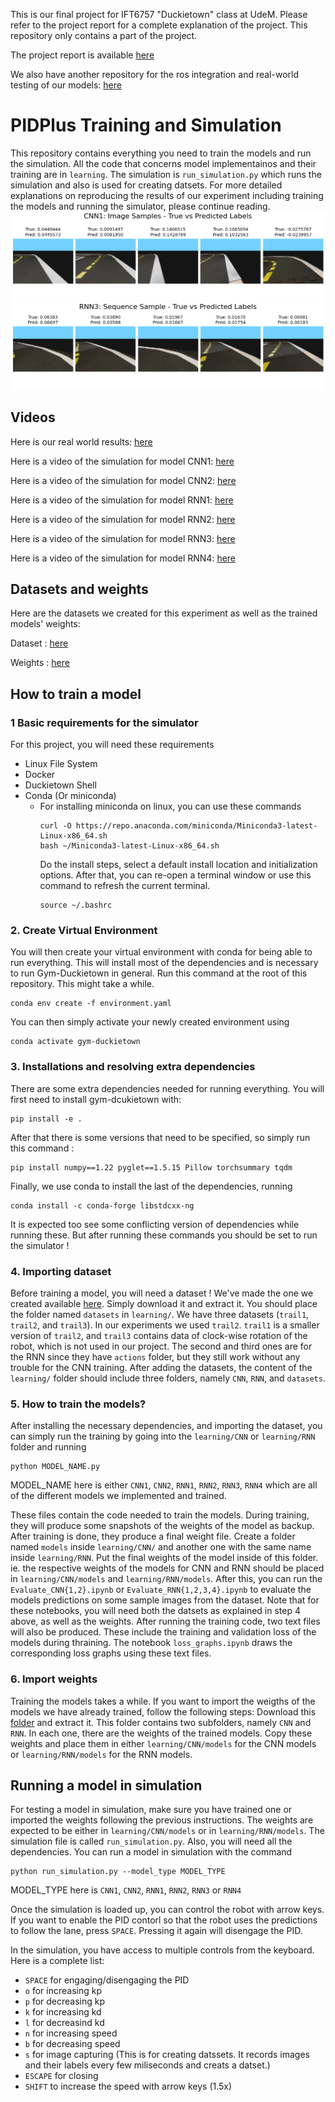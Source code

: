 This is our final project for IFT6757 "Duckietown" class at UdeM.
Please refer to the project report for a complete explanation of the project. This repository only contains a part of the project.

The project report is available [here](Final_Project_Report_Navid_and_Simon.pdf)

We also have another repository for the ros integration and real-world testing of our models: [here](https://github.com/Simnol22/PIDPlus)

# PIDPlus Training and Simulation
This repository contains everything you need to train the models and run the simulation. All the code that concerns model implementainos and their training are in `learning`. The simulation is `run_simulation.py` which runs the simulation and also is used for creating datsets. For more detailed explanations on reproducing the results of our experiment including training the models and running the simulator, please continue reading.
![](media/CNN1_1.png)
![](media/RNN3_2.png)
## Videos
Here is our real world results: [here](https://www.youtube.com/watch?v=c7_-a6bwr1I&list=PL9zoqgzvQ0ABEr8rfXTN7xGBawXYTd_H6)

Here is a video of the simulation for model CNN1: [here](https://www.youtube.com/watch?v=rJtUea_6V4s&list=PL9zoqgzvQ0ABEr8rfXTN7xGBawXYTd_H6&index=5)

Here is a video of the simulation for model CNN2: [here](https://www.youtube.com/watch?v=UVOseRL8ieA&list=PL9zoqgzvQ0ABEr8rfXTN7xGBawXYTd_H6&index=5&pp=iAQB)

Here is a video of the simulation for model RNN1: [here](https://www.youtube.com/watch?v=lfG0cgGci4E&list=PL9zoqgzvQ0ABEr8rfXTN7xGBawXYTd_H6&index=6&pp=iAQB)

Here is a video of the simulation for model RNN2: [here](https://www.youtube.com/watch?v=e02h_0ez7BQ&list=PL9zoqgzvQ0ABEr8rfXTN7xGBawXYTd_H6&index=7&pp=iAQB)

Here is a video of the simulation for model RNN3: [here](https://www.youtube.com/watch?v=tXs06yWc4Pc&list=PL9zoqgzvQ0ABEr8rfXTN7xGBawXYTd_H6&index=2&pp=iAQB)

Here is a video of the simulation for model RNN4: [here](https://www.youtube.com/watch?v=PqAEIR1alOY&list=PL9zoqgzvQ0ABEr8rfXTN7xGBawXYTd_H6&index=3&pp=iAQB)


## Datasets and weights
Here are the datasets we created for this experiment as well as the trained models' weights: 

Dataset : [here](https://1drv.ms/u/s!AmxJyID0MPIzlZ1eQO8Wp9isMPlmOg?e=r5OoxG)

Weights : [here](https://1drv.ms/u/s!AmxJyID0MPIzlZ1Wola6EJrP-KDuyA)
## How to train a model

### 1 Basic requirements for the simulator
For this project, you will need these requirements
- Linux File System 
- Docker 
- Duckietown Shell
- Conda (Or miniconda)
  - For installing miniconda on linux, you can use these commands
    ```
    curl -O https://repo.anaconda.com/miniconda/Miniconda3-latest-Linux-x86_64.sh
    bash ~/Miniconda3-latest-Linux-x86_64.sh
    ```
    Do the install steps, select a default install location and initialization options. After that, you can re-open a terminal window or use this command to refresh the current terminal.
    ```
    source ~/.bashrc
    ```
### 2. Create Virtual Environment
You will then create your virtual environment with conda for being able to run everything. This will install most of the dependencies and is necessary to run Gym-Duckietown in general. Run this command at the root of this repository. This might take a while.
```
conda env create -f environment.yaml
```

You can then simply activate your newly created environment using 
```
conda activate gym-duckietown
```

### 3. Installations and resolving extra dependencies
There are some extra dependencies needed for running everything. You will first need to install gym-dcukietown with:
```
pip install -e .
```
After that there is some versions that need to be specified, so simply run this command : 
``` 
pip install numpy==1.22 pyglet==1.5.15 Pillow torchsummary tqdm
```
Finally, we use conda to install the last of the dependencies, running
```
conda install -c conda-forge libstdcxx-ng
```
It is expected too see some conflicting version of dependencies while running these. But after running these commands you should be set to run the simulator !

### 4. Importing dataset
Before training a model, you will need a dataset ! We've made the one we created available [here](https://1drv.ms/u/s!AmxJyID0MPIzlZ1eQO8Wp9isMPlmOg?e=r5OoxG). Simply download it and extract it. You should place the folder named `datasets` in `learning/`. We have three datasets (`trail1`, `trail2`, and `trail3`). In our experiments we used `trail2`. `trail1` is a smaller version of `trail2`, and `trail3` contains data of clock-wise rotation of the robot, which is not used in our project. The second and third ones are for the RNN since they have `actions` folder, but they still work without any trouble for the CNN training. After adding the datasets, the content of the `learning/` folder should include three folders, namely `CNN`, `RNN`, and `datasets`.

### 5. How to train the models?
After installing the necessary dependencies, and importing the dataset, you can simply run the training by going into the `learning/CNN` or `learning/RNN` folder and running

```
python MODEL_NAME.py
```
MODEL_NAME here is either `CNN1`, `CNN2`, `RNN1`, `RNN2`, `RNN3`, `RNN4` which are all of the different models we implemented and trained.

These files contain the code needed to train the models. During training, they will produce some snapshots of the weights of the model as backup. After training is done, they produce a final weight file. Create a folder named `models` inside `learning/CNN/` and another one with the same name inside `learning/RNN`. Put the final weights of the model inside of this folder. ie. the respective weights of the models for CNN and RNN should be placed in `learning/CNN/models` and `learning/RNN/models`. After this, you can run the `Evaluate_CNN{1,2}.ipynb` or `Evaluate_RNN{1,2,3,4}.ipynb` to evaluate the models predictions on some sample images from the dataset. Note that for these notebooks, you will need both the datsets as explained in step 4 above, as well as the weights. After running the training code, two text files will also be produced. These include the training and validation loss of the models during thraining. The notebook `loss_graphs.ipynb` draws the corresponding loss graphs using these text files.

### 6. Import weights
Training the models takes a while. If you want to import the weigths of the models we have already trained, follow the following steps:
Download this [folder](https://1drv.ms/u/s!AmxJyID0MPIzlZ1Wola6EJrP-KDuyA) and extract it. This folder contains two subfolders, namely `CNN` and `RNN`. In each one, there are the weights of the trained models. Copy these weights and place them in either `learning/CNN/models` for the CNN models or `learning/RNN/models` for the RNN models.


## Running a model in simulation

For testing a model in simulation, make sure you have trained one or imported the weights following the previous instructions.
The weights are expected to be either in `learning/CNN/models` or in `learning/RNN/models`. The simulation file is called `run_simulation.py`.
Also, you will need all the dependencies.
You can run a model in simulation with the command 
```
python run_simulation.py --model_type MODEL_TYPE
```
MODEL_TYPE here is `CNN1`, `CNN2`, `RNN1`, `RNN2`, `RNN3` or `RNN4`

Once the simulation is loaded up, you can control the robot with arrow keys. If you want to enable the PID contorl so that the robot uses the predictions to follow the lane, press `SPACE`. Pressing it again will disengage the PID.

In the simulation, you have access to multiple controls from the keyboard. Here is a complete list: 
- `SPACE` for engaging/disengaging the PID
- `o` for increasing kp
- `p` for decreasing kp
- `k` for increasing kd
- `l` for decreasind kd
- `n` for increasing speed
- `b` for decreasing speed
- `s` for image capturing (This is for creating datssets. It records images and their labels every few miliseconds and creats a datset.)
- `ESCAPE` for closing
- `SHIFT`  to increase the speed with arrow keys (1.5x)
